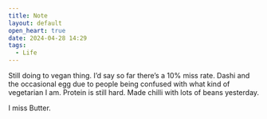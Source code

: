 ```yaml
---
title: Note
layout: default
open_heart: true
date: 2024-04-28 14:29
tags:
  - Life
---
```


Still doing to vegan thing. I’d say so far there’s a 10% miss rate. Dashi and the occasional egg due to people being confused with what kind of vegetarian I am. Protein is still hard. Made chilli with lots of beans yesterday.

I miss Butter.
